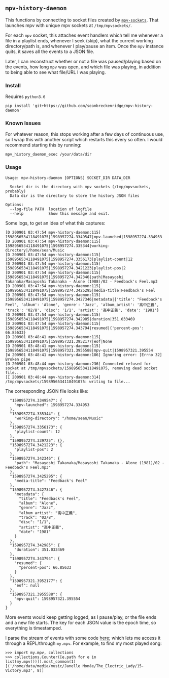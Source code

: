 ## `mpv-history-daemon`

This functions by connecting to socket files created by [`mpv-sockets`](https://github.com/seanbreckenridge/mpv-sockets). That launches mpv with unique mpv sockets at `/tmp/mpvsockets/`.

For each `mpv` socket, this attaches event handlers which tell me whenever a file in a playlist ends, whenever I seek (skip), what the current working directory/path is, and whenever I play/pause an item. Once the `mpv` instance quits, it saves all the events to a JSON file.

Later, I can reconstruct whether or not a file was paused/playing based on the events, how long `mpv` was open, and which file was playing, in addition to being able to see what file/URL I was playing.

### Install

Requires `python3.6`

    pip install 'git+https://github.com/seanbreckenridge/mpv-history-daemon'

### Known Issues

For whatever reason, this stops working after a few days of continuous use, so I wrap this with another script which restarts this every so often. I would recommend starting this by running:

```
mpv_history_daemon_exec /your/data/dir
```

### Usage

```
Usage: mpv-history-daemon [OPTIONS] SOCKET_DIR DATA_DIR

  Socket dir is the directory with mpv sockets (/tmp/mpvsockets, probably)
  Data dir is the directory to store the history JSON files

Options:
  --log-file PATH  location of logfile
  --help           Show this message and exit.
```

Some logs, to get an idea of what this captures:

```
[D 200901 03:47:54 mpv-history-daemon:115] 1598956534118491075|1598957274.3349547|mpv-launched|1598957274.334953
[D 200901 03:47:54 mpv-history-daemon:115] 1598956534118491075|1598957274.335344|working-directory|/home/sean/Music
[D 200901 03:47:54 mpv-history-daemon:115] 1598956534118491075|1598957274.3356173|playlist-count|12
[D 200901 03:47:54 mpv-history-daemon:115] 1598956534118491075|1598957274.3421223|playlist-pos|2
[D 200901 03:47:54 mpv-history-daemon:115] 1598956534118491075|1598957274.342346|path|Masayoshi Takanaka/Masayoshi Takanaka - Alone (1988)/02 - Feedback's Feel.mp3
[D 200901 03:47:54 mpv-history-daemon:115] 1598956534118491075|1598957274.3425295|media-title|Feedback's Feel
[D 200901 03:47:54 mpv-history-daemon:115] 1598956534118491075|1598957274.3427346|metadata|{'title': "Feedback's Feel", 'album': 'Alone', 'genre': 'Jazz', 'album_artist': '高中正義', 'track': '02/8', 'disc': '1/1', 'artist': '高中正義', 'date': '1981'}
[D 200901 03:47:54 mpv-history-daemon:115] 1598956534118491075|1598957274.342985|duration|351.033469
[D 200901 03:47:54 mpv-history-daemon:115] 1598956534118491075|1598957274.343794|resumed|{'percent-pos': 66.85633}
[D 200901 03:48:41 mpv-history-daemon:115] 1598956534118491075|1598957321.3952177|eof|None
[D 200901 03:48:41 mpv-history-daemon:115] 1598956534118491075|1598957321.3955588|mpv-quit|1598957321.395554
[W 200901 03:48:41 mpv-history-daemon:186] Ignoring error: [Errno 32] Broken pipe
[D 200901 03:48:44 mpv-history-daemon:236] Connected refused for socket at /tmp/mpvsockets/1598956534118491075, removing dead socket file...
[I 200901 03:48:44 mpv-history-daemon:314] /tmp/mpvsockets/1598956534118491075: writing to file...
```

The corresponding JSON file looks like:

```
  "1598957274.3349547": {
    "mpv-launched": 1598957274.334953
  },
  "1598957274.335344": {
    "working-directory": "/home/sean/Music"
  },
  "1598957274.3356173": {
    "playlist-count": 12
  },
  "1598957274.339725": {},
  "1598957274.3421223": {
    "playlist-pos": 2
  },
  "1598957274.342346": {
    "path": "Masayoshi Takanaka/Masayoshi Takanaka - Alone (1981)/02 - Feedback's Feel.mp3"
  },
  "1598957274.3425295": {
    "media-title": "Feedback's Feel"
  },
  "1598957274.3427346": {
    "metadata": {
      "title": "Feedback's Feel",
      "album": "Alone",
      "genre": "Jazz",
      "album_artist": "高中正義",
      "track": "02/8",
      "disc": "1/1",
      "artist": "高中正義",
      "date": "1981"
    }
  },
  "1598957274.342985": {
    "duration": 351.033469
  },
  "1598957274.343794": {
    "resumed": {
      "percent-pos": 66.85633
    }
  },
  "1598957321.3952177": {
    "eof": null
  },
  "1598957321.3955588": {
    "mpv-quit": 1598957321.395554
  }
}
```

More events would keep getting logged, as I pause/play, or the file ends and a new file starts. The key for each JSON value is the epoch time, so everything is timestamped.

I parse the stream of events with some code [here](https://github.com/seanbreckenridge/HPI/blob/master/my/mpv.py); which lets me access it through a REPL/through `my.mpv`. For example, to find my most played song:

```
>>> import my.mpv, collections
>>> collections.Counter([e.path for e in list(my.mpv())]).most_common(1)
[('/home/data/media/music/Janelle Monáe/The_Electric_Lady/15-Victory.mp3', 8)]
```
